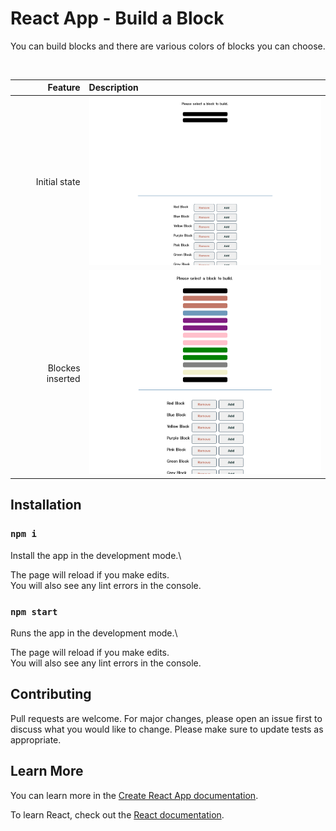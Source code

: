 # React App - Build a Block

You can build blocks and there are various colors of blocks you can choose.

<br />

| Feature | Description |
| -----: | :----------- |
|  Initial state | <img src="https://github.com/rebeccachoo/react-build-block/blob/main/block-initial.png?raw=true"  width="400">|
|  Blockes inserted | <img src="https://github.com/rebeccachoo/react-build-block/blob/main/block-builder-screen-shot.png?raw=true"  width="400">| 



## Installation

### `npm i`

Install the app in the development mode.\ 

The page will reload if you make edits.\
You will also see any lint errors in the console.

### `npm start`

Runs the app in the development mode.\ 

The page will reload if you make edits.\
You will also see any lint errors in the console.

## Contributing

Pull requests are welcome. For major changes, please open an issue first to discuss what you would like to change.
Please make sure to update tests as appropriate. 

## Learn More

You can learn more in the [Create React App documentation](https://facebook.github.io/create-react-app/docs/getting-started).

To learn React, check out the [React documentation](https://reactjs.org/).

